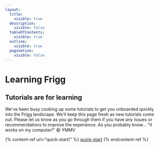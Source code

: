 ```yaml
---
layout:
  title:
    visible: true
  description:
    visible: false
  tableOfContents:
    visible: true
  outline:
    visible: true
  pagination:
    visible: false
---
```


# Learning Frigg

## Tutorials are for learning

We've been busy cooking up some tutorials to get you onboarded quickly into the Frigg landscape. We'll keep this page fresh as new tutorials come out. Please let us know as you go through them if you have any issues or recommendations to improve the experience. As you probably know... "It works on my computer!" :smile: YMMV

{% content-ref url="quick-start/" %}
[quick-start](quick-start/)
{% endcontent-ref %}

